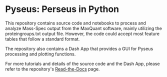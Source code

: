 # Pyseus: Perseus in Python

This repository contains source code and notebooks to process and analyze Mass-Spec output from the MaxQuant software, mainly utilizing the proteingroups.txt output file. However, the code could accept most feature tables that follow a standard format.

The repository also contains a Dash App that provides a GUI for Pyseus processing and plotting functions. 

For more tutorials and details of the source code and the Dash App, please refer to the repository's [Read-the-Docs](https://pyseus-czb.readthedocs.io/en/main/) page. 
